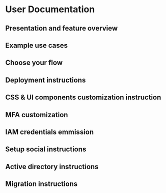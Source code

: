 # User Documentation
## Presentation and feature overview
## Example use cases 
## Choose your flow
## Deployment instructions
## CSS & UI components customization instruction
## MFA customization
## IAM credentials emmission 
## Setup social instructions
## Active directory instructions
## Migration instructions
